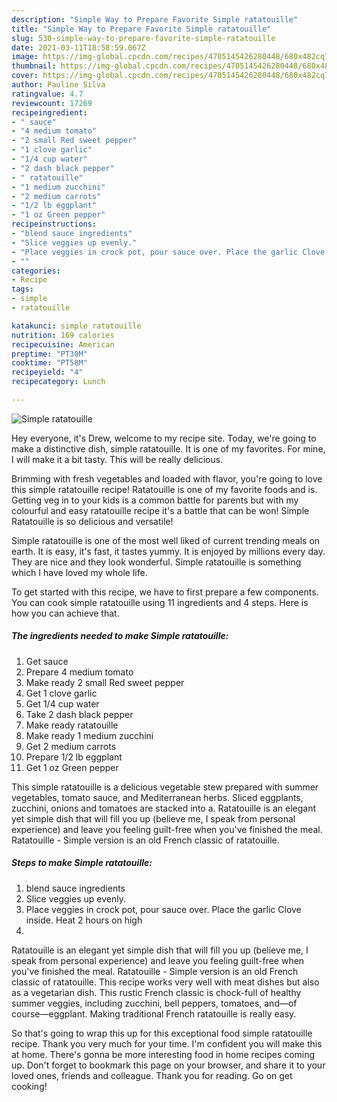 ```yaml
---
description: "Simple Way to Prepare Favorite Simple ratatouille"
title: "Simple Way to Prepare Favorite Simple ratatouille"
slug: 530-simple-way-to-prepare-favorite-simple-ratatouille
date: 2021-03-11T18:58:59.067Z
image: https://img-global.cpcdn.com/recipes/4705145426280448/680x482cq70/simple-ratatouille-recipe-main-photo.jpg
thumbnail: https://img-global.cpcdn.com/recipes/4705145426280448/680x482cq70/simple-ratatouille-recipe-main-photo.jpg
cover: https://img-global.cpcdn.com/recipes/4705145426280448/680x482cq70/simple-ratatouille-recipe-main-photo.jpg
author: Pauline Silva
ratingvalue: 4.7
reviewcount: 17269
recipeingredient:
- " sauce"
- "4 medium tomato"
- "2 small Red sweet pepper"
- "1 clove garlic"
- "1/4 cup water"
- "2 dash black pepper"
- " ratatouille"
- "1 medium zucchini"
- "2 medium carrots"
- "1/2 lb eggplant"
- "1 oz Green pepper"
recipeinstructions:
- "blend sauce ingredients"
- "Slice veggies up evenly."
- "Place veggies in crock pot, pour sauce over. Place the garlic Clove inside.  Heat 2 hours on high"
- ""
categories:
- Recipe
tags:
- simple
- ratatouille

katakunci: simple ratatouille 
nutrition: 169 calories
recipecuisine: American
preptime: "PT30M"
cooktime: "PT58M"
recipeyield: "4"
recipecategory: Lunch

---
```



![Simple ratatouille](https://img-global.cpcdn.com/recipes/4705145426280448/680x482cq70/simple-ratatouille-recipe-main-photo.jpg)

Hey everyone, it's Drew, welcome to my recipe site. Today, we're going to make a distinctive dish, simple ratatouille. It is one of my favorites. For mine, I will make it a bit tasty. This will be really delicious.

Brimming with fresh vegetables and loaded with flavor, you&#39;re going to love this simple ratatouille recipe! Ratatouille is one of my favorite foods and is. Getting veg in to your kids is a common battle for parents but with my colourful and easy ratatouille recipe it&#39;s a battle that can be won! Simple Ratatouille is so delicious and versatile!

Simple ratatouille is one of the most well liked of current trending meals on earth. It is easy, it's fast, it tastes yummy. It is enjoyed by millions every day. They are nice and they look wonderful. Simple ratatouille is something which I have loved my whole life.


To get started with this recipe, we have to first prepare a few components. You can cook simple ratatouille using 11 ingredients and 4 steps. Here is how you can achieve that.

<!--inarticleads1-->

##### The ingredients needed to make Simple ratatouille:

1. Get  sauce
1. Prepare 4 medium tomato
1. Make ready 2 small Red sweet pepper
1. Get 1 clove garlic
1. Get 1/4 cup water
1. Take 2 dash black pepper
1. Make ready  ratatouille
1. Make ready 1 medium zucchini
1. Get 2 medium carrots
1. Prepare 1/2 lb eggplant
1. Get 1 oz Green pepper


This simple ratatouille is a delicious vegetable stew prepared with summer vegetables, tomato sauce, and Mediterranean herbs. Sliced eggplants, zucchini, onions and tomatoes are stacked into a. Ratatouille is an elegant yet simple dish that will fill you up (believe me, I speak from personal experience) and leave you feeling guilt-free when you&#39;ve finished the meal. Ratatouille - Simple version is an old French classic of ratatouille. 

<!--inarticleads2-->

##### Steps to make Simple ratatouille:

1. blend sauce ingredients
1. Slice veggies up evenly.
1. Place veggies in crock pot, pour sauce over. Place the garlic Clove inside.  Heat 2 hours on high
1. 


Ratatouille is an elegant yet simple dish that will fill you up (believe me, I speak from personal experience) and leave you feeling guilt-free when you&#39;ve finished the meal. Ratatouille - Simple version is an old French classic of ratatouille. This recipe works very well with meat dishes but also as a vegetarian dish. This rustic French classic is chock-full of healthy summer veggies, including zucchini, bell peppers, tomatoes, and—of course—eggplant. Making traditional French ratatouille is really easy. 

So that's going to wrap this up for this exceptional food simple ratatouille recipe. Thank you very much for your time. I'm confident you will make this at home. There's gonna be more interesting food in home recipes coming up. Don't forget to bookmark this page on your browser, and share it to your loved ones, friends and colleague. Thank you for reading. Go on get cooking!
